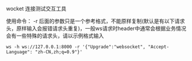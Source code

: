 wocket 连接测试交互工具

使用命令： -r 后面的参数只是一个参考格式，不能原样复制(默认是有以下请求头，原样输入会报错请求头重复)，一般ws请求时header中通常会根据业务情况会有一些特殊的请求头，请以示例格式输入

`ws -h ws://127.0.0.1:8000 -r '{"Upgrade":"websocket", "Accept-Language": "zh-CN,zh;q=0.9"}'
`
 
